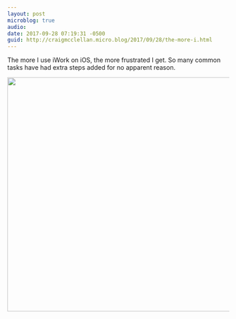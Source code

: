 ```yaml
---
layout: post
microblog: true
audio: 
date: 2017-09-28 07:19:31 -0500
guid: http://craigmcclellan.micro.blog/2017/09/28/the-more-i.html
---
```

The more I use iWork on iOS, the more frustrated I get. So many common tasks have had extra steps added for no apparent reason.

<img src="http://craigmcclellan.com/uploads/2017/ff11fb06cf.jpg" width="600" height="532" />
